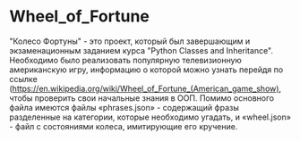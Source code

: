 # Wheel_of_Fortune
"Колесо Фортуны" - это проект, который был завершающим и экзаменационным заданием курса "Python Classes and Inheritance". Необходимо было реализовать популярную телевизионную американскую игру, информацию о которой можно узнать перейдя по ссылке (https://en.wikipedia.org/wiki/Wheel_of_Fortune_(American_game_show), чтобы проверить свои начальные знания в ООП. 
Помимо основного файла  имеются файлы «phrases.json» - содержащий фразы разделенные на категории, которые необходимо угадать, и «wheel.json» - файл с состояниями колеса, имитирующие его кручение.
